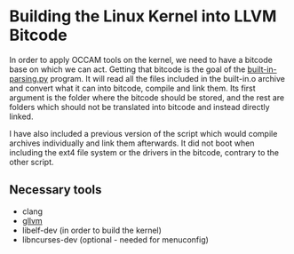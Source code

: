 # Building the Linux Kernel into LLVM Bitcode

In order to apply OCCAM tools on the kernel, we need to have a bitcode base on which we can act.
Getting that bitcode is the goal of the [built-in-parsing.py](built-in-parsing.py) program. It will read all the files included in the built-in.o archive and convert what it can into bitcode, compile and link them.
Its first argument is the folder where the bitcode should be stored, and the rest are folders which should not be translated into bitcode and instead directly linked.

I have also included a previous version of the script which would compile archives individually and link them afterwards. It did not boot when including the ext4 file system or the drivers in the bitcode, contrary to the other script.


## Necessary tools

 - clang
 - [gllvm](https://github.com/SRI-CSL/gllvm)
 - libelf-dev (in order to build the kernel)
 - libncurses-dev (optional - needed for menuconfig)
 
